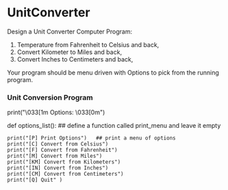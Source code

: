 # UnitConverter

Design a Unit Converter Computer Program:

1) Temperature from Fahrenheit to Celsius and back,
2) Convert Kilometer to Miles and back,
3) Convert Inches to Centimeters and back,

Your program should be menu driven with Options to pick from the running program.

### Unit Conversion Program 

print("\033[1m Options:  \033[0m")

def options_list():  ## define a function called print_menu and leave it empty
    
    print("[P] Print Options")   ## print a menu of options
    print("[C] Convert from Celsius")
    print("[F] Convert from Fahrenheit")
    print("[M] Convert from Miles")
    print("[KM] Convert from Kilometers")
    print("[IN] Convert from Inches")
    print("[CM] Convert from Centimeters")
    print("[Q] Quit" )



